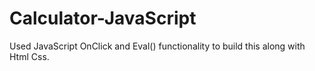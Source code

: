 # Calculator-JavaScript

Used JavaScript OnClick and Eval() functionality to build this along with Html Css.
